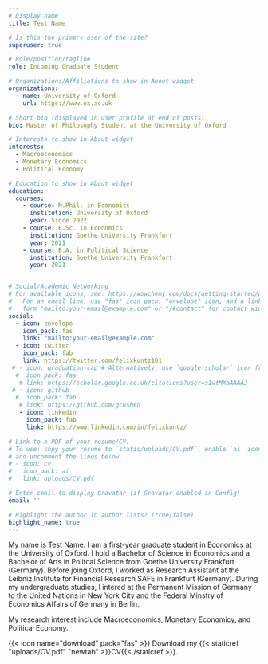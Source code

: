 ```yaml
---
# Display name
title: Test Name

# Is this the primary user of the site?
superuser: true

# Role/position/tagline
role: Incoming Graduate Student

# Organizations/Affiliations to show in About widget
organizations:
  - name: University of Oxford
    url: https://www.ox.ac.uk

# Short bio (displayed in user profile at end of posts)
bio: Master of Philosophy Student at the University of Oxford

# Interests to show in About widget
interests:
  - Macroeconomics
  - Monetary Economics
  - Political Economy

# Education to show in About widget
education:
  courses:
    - course: M.Phil. in Economics
      institution: University of Oxford
      year: Since 2022
    - course: B.Sc. in Economics
      institution: Goethe University Frankfurt
      year: 2021
    - course: B.A. in Political Science
      institution: Goethe University Frankfurt
      year: 2021


# Social/Academic Networking
# For available icons, see: https://wowchemy.com/docs/getting-started/page-builder/#icons
#   For an email link, use "fas" icon pack, "envelope" icon, and a link in the
#   form "mailto:your-email@example.com" or "/#contact" for contact widget.
social:
  - icon: envelope
    icon_pack: fas
    link: "mailto:your-email@example.com"
  - icon: twitter
    icon_pack: fab
    link: https://twitter.com/felixkuntz101
 # - icon: graduation-cap # Alternatively, use `google-scholar` icon from `ai` icon pack
  #  icon_pack: fas
   # link: https://scholar.google.co.uk/citations?user=sIwtMXoAAAAJ
 # - icon: github
  #  icon_pack: fab
   # link: https://github.com/gcushen
   - icon: linkedin
     icon_pack: fab
     link: https://www.linkedin.com/in/felixkuntz/

# Link to a PDF of your resume/CV.
# To use: copy your resume to `static/uploads/CV.pdf`, enable `ai` icons in `params.toml`,
# and uncomment the lines below.
# - icon: cv
#   icon_pack: ai
#   link: uploads/CV.pdf

# Enter email to display Gravatar (if Gravatar enabled in Config)
email: ''

# Highlight the author in author lists? (true/false)
highlight_name: true
---
```


My name is Test Name. I am a first-year graduate student in Economics at the University of Oxford. I hold a Bachelor of Science in Economics and a Bachelor of Arts in Politcal Science from Goethe University Frankfurt (Germany). Before joing Oxford, I worked as Research Assistant at the Leibniz Institute for Financial Research SAFE in Frankfurt (Germany). During my undergraduate studies, I intered at the Permanent Mission of Germany to the United Nations in New York City and the Federal Minstry of Economics Affairs of Germany in Berlin.

My research interest include Macroeconomics, Monetary Economicy, and Political Economy.

{{< icon name="download" pack="fas" >}} Download my {{< staticref "uploads/CV.pdf" "newtab" >}}CV{{< /staticref >}}.

